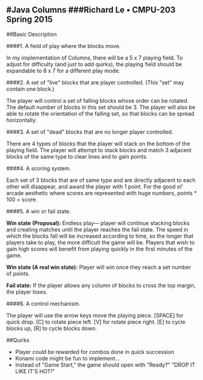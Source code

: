 #Java Columns
###Richard Le • CMPU-203 Spring 2015
----

##Basic Description 

####1. A field of play where the blocks move.

In my implementation of Columns, there will be a 5 x 7 playing field. To adjust for difficulty (and just to add quirks), the playing field should be expandable to 8 x 7 for a different play mode.

####2. A set of "live" blocks that are player controlled. (This "set" may contain one block.)

The player will control a set of falling blocks whose order can be rotated. The default number of blocks in this set should be 3. The player will also be able to rotate the orientation of the falling set, so that blocks can be spread horizontally.

####3. A set of "dead" blocks that are no longer player controlled.

There are 4 types of blocks that the player will stack on the bottom of the playing field. The player will attempt to stack blocks and match 3 adjacent blocks of the same type to clear lines and to gain points.

####4. A scoring system.

Each set of 3 blocks that are of same type and are directly adjacent to each other will disappear, and award the player with 1 point. For the good ol' arcade aesthetic where scores are represented with huge numbers, points * 100 = score. 

####5. A win or fail state.

**Win state (Proposal):** Endless play— player will continue stacking blocks and creating matches until the player reaches the fail state. The speed in which the blocks fall will be increased according to time, so the longer that players take to play, the more difficult the game will be. Players that wish to gain high scores will benefit from playing quickly in the first minutes of the game.

**Win state (A real win state):** Player will win once they reach a set number of points. 

**Fail state:** If the player allows any column of blocks to cross the top margin, the player loses.

####6. A control mechanism.

The player will use the arrow keys move the playing piece. [SPACE] for quick drop. [C] to rotate piece left. [V] for rotate piece right. [E] to cycle blocks up, [R] to cycle blocks down.

##Quirks
* Player could be rewarded for combos done in quick succession
* Konami code might be fun to implement...
* Instead of "Game Start," the game should open with "Ready?" "DROP IT LIKE IT'S HOT!"
